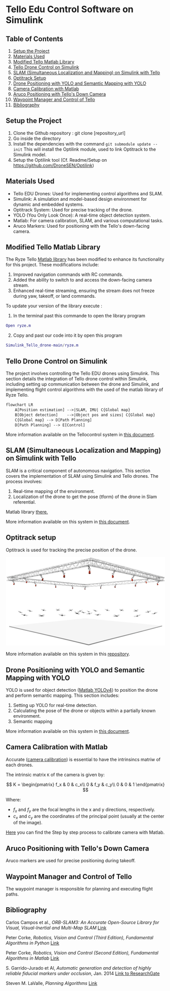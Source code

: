 # Tello Edu Control Software on Simulink

## Table of Contents

1. [Setup the Project](#setup-the-project)
2. [Materials Used](#materials-used)
3. [Modified Tello Matlab Library](#modified-tello-matlab-library)
4. [Tello Drone Control on Simulink](#tello-drone-control-on-simulink)
5. [SLAM (Simultaneous Localization and Mapping) on Simulink with Tello](#SLAM-(Simultaneous-Localization-and-Mapping)-on-Simulink-with-Tello)
6. [Optitrack Setup](#optitrack-setup)
7. [Drone Positioning with YOLO and Semantic Mapping with YOLO](#drone-positioning-with-yolo-and-Semantic-Mapping-with-YOLO)
8. [Camera Calibration with Matlab](#camera-calibration-with-matlab)
9. [Aruco Positioning with Tello's Down Camera](#aruco-positioning-with-tellos-down-camera)
10. [Waypoint Manager and Control of Tello](#waypoint-manager-and-control-of-tello)
11. [Bibliography](#bibliography)

## Setup the Project

1. Clone the Github repository : git clone [repository_url]
2. Go inside the directory
3. Install the dependencies with the command `git submodule update --init`
   This will install the Optilink module, used to link Optitrack to the Simulink model.
4. Setup the Optilink tool (Cf. Readme/Setup on https://github.com/DroneSEN/Optilink)

## Materials Used

- Tello EDU Drones: Used for implementing control algorithms and SLAM.
- Simulink: A simulation and model-based design environment for dynamic and embedded systems.
- Optitrack System: Used for precise tracking of the drone.
- YOLO (You Only Look Once): A real-time object detection system.
- Matlab: For camera calibration, SLAM, and various computational tasks.
- Aruco Markers: Used for positioning with the Tello's down-facing camera.

## Modified Tello Matlab Library

The Ryze Tello [Matlab library](https://fr.mathworks.com/help/matlab/ryzeio.html) has been modified to enhance its functionality for this project. These modifications include:

1. Improved navigation commands with RC commands.
2. Added the ability to switch to and access the down-facing camera stream.
3. Enhanced real-time streaming, ensuring the stream does not freeze during yaw, takeoff, or land commands.

To update your version of the library execute : 

1. In the terminal past this commande to open the library program 
```matlab
Open ryze.m
```
2. Copy and past our code into it by open this program 
```matlab
Simulink_Tello_drone-main/ryze.m
```

## Tello Drone Control on Simulink

The project involves controlling the Tello EDU drones using Simulink. This section details the integration of Tello drone control within Simulink, including setting up communication between the drone and Simulink, and implementing flight control algorithms with the used of the matlab library of Ryze Tello.

```mermaid
flowchart LR
    A[Position estimation] -->|SLAM, IMU| C{Global map}
    B[Object detection]    -->|Object pos and sizes| C{Global map}
    C{Global map} --> D[Path Planning]
    D[Path Planning] --> E[Control]
```
More information available on the Tellocontrol system in [this document](docs/Tellocontrol.md).

## SLAM (Simultaneous Localization and Mapping) on Simulink with Tello

SLAM is a critical component of autonomous navigation. This section covers the implementation of SLAM using Simulink and Tello drones. The process involves:

1. Real-time mapping of the environment.
2. Localization of the drone to get the pose (tform) of the drone in Slam referential.

Matlab library [there.](https://fr.mathworks.com/help/vision/ref/monovslam.html)

More information available on this system in [this document](docs/SLAM.md).

## Optitrack setup

Optitrack is used for tracking the precise position of the drone. 

![Optitrack](docs/optitrack.png)

More information available on this system in this [repository](https://github.com/DroneSEN/Optilink).

## Drone Positioning with YOLO and Semantic Mapping with YOLO

YOLO is used for object detection ([Matlab YOLOv4](https://fr.mathworks.com/help/vision/ug/object-detection-using-yolov4-deep-learning.html)) to position the drone and perform semantic mapping. This section includes:

1. Setting up YOLO for real-time detection.
2. Calculating the pose of the drone or objects within a partially known environment.
3. Semantic mapping

More information available on this system in [this document](docs/ObjectDetection.md).

## Camera Calibration with Matlab

Accurate ([camera calibration](https://fr.mathworks.com/help/vision/camera-calibration.html)) is essential to have the intrinsincs matriw of each drones.

The intrinsic matrix `K` of the camera is given by:

$$
K = 
\begin{pmatrix}
f_x & 0 & c_x\\
0 & f_y & c_y\\
0 & 0   & 1
\end{pmatrix}
$$


Where:
- $f_x$ and $f_y$ are the focal lengths in the x and y directions, respectively.
- $c_x$ and $c_y$ are the coordinates of the principal point (usually at the center of the image).

[Here](docs/CalibrationCamera.md) you can find the Step by step process to calibrate camera with Matlab.

## Aruco Positioning with Tello's Down Camera

Aruco markers are used for precise positioning during takeoff. 

## Waypoint Manager and Control of Tello

The waypoint manager is responsible for planning and executing flight paths. 

## Bibliography

Carlos Campos et al., *ORB-SLAM3: An Accurate Open-Source Library for Visual, Visual-Inertial and Multi-Map SLAM* [Link](https://arxiv.org/pdf/2007.11898)

Peter Corke, *Robotics, Vision and Control (Third Edition), Fundamental Algorithms in Python* [Link](https://link.springer.com/book/10.1007/978-3-031-06469-2)

Peter Corke, *Robotics, Vision and Control (Second Edition), Fundamental Algorithms in Matlab* [Link](https://link.springer.com/book/10.1007/978-3-319-54413-7)

S. Garrido-Jurado et Al, *Automatic generation and detection of highly reliable fiducial markers under occlusion*, Jan. 2014 [Link to ResearchGate](https://www.researchgate.net/publication/260251570_Automatic_generation_and_detection_of_highly_reliable_fiducial_markers_under_occlusion)

Steven M. LaValle, *Planning Algorithms* [Link](https://lavalle.pl/planning/)
